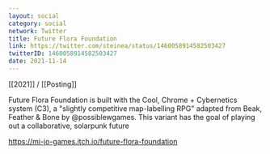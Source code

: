 ```yaml
---
layout: social
category: social
network: Twitter
title: Future Flora Foundation
link: https://twitter.com/steinea/status/1460058914582503427
twitterID: 1460058914582503427
date: 2021-11-14
---
```


[[2021]] / [[Posting]]

Future Flora Foundation is built with the Cool, Chrome + Cybernetics system (C3), a "slightly competitive map-labelling RPG" adapted from Beak, Feather & Bone by @possiblewgames. This variant has the goal of playing out a collaborative, solarpunk future

<https://mi-jo-games.itch.io/future-flora-foundation>
